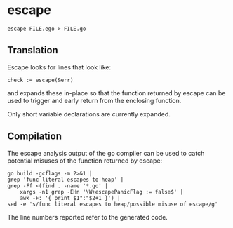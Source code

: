 # escape

    escape FILE.ego > FILE.go

## Translation

Escape looks for lines that look like:

	check := escape(&err)

and expands these in-place so that the function returned by escape can be
used to trigger and early return from the enclosing function.

Only short variable declarations are currently expanded.

## Compilation

The escape analysis output of the go compiler can be used to catch
potential misuses of the function returned by escape:

    go build -gcflags -m 2>&1 |
    grep 'func literal escapes to heap' |
    grep -Ff <(find . -name '*.go' |
        xargs -n1 grep -EHn '\W+escapePanicFlag := false$' |
        awk -F: '{ print $1":"$2+1 }') |
    sed -e 's/func literal escapes to heap/possible misuse of escape/g'

The line numbers reported refer to the generated code.
